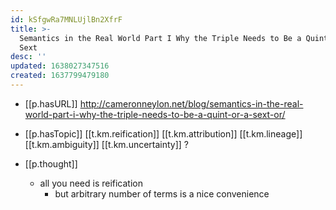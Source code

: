 ```yaml
---
id: kSfgwRa7MNLUjlBn2XfrF
title: >-
  Semantics in the Real World Part I Why the Triple Needs to Be a Quint or a
  Sext
desc: ''
updated: 1638027347516
created: 1637799479180
---
```




- [[p.hasURL]] http://cameronneylon.net/blog/semantics-in-the-real-world-part-i-why-the-triple-needs-to-be-a-quint-or-a-sext-or/
- [[p.hasTopic]] [[t.km.reification]] [[t.km.attribution]] [[t.km.lineage]] [[t.km.ambiguity]] [[t.km.uncertainty]] ?

- [[p.thought]]
  - all you need is reification
    - but arbitrary number of terms is a nice convenience 
